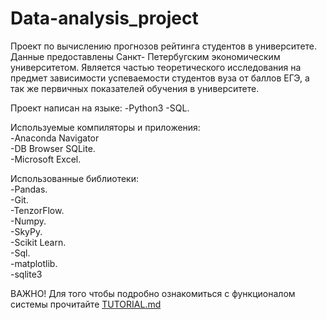 # Data-analysis_project
Проект по вычислению прогнозов рейтинга студентов в университете.
Данные предоставлены Санкт- Петербугским экономическим университетом.
Является частью теоретического исследования на предмет зависимости успеваемости студентов вуза от баллов ЕГЭ, а так же первичных показателей обучения в университете.

Проект написан на языке: 
-Python3
-SQL.

Используемые компиляторы и приложения:  
-Anaconda Navigator  
-DB Browser SQLite.   
-Microsoft Excel.    

Использованные библиотеки:  
-Pandas.   
-Git.   
-TenzorFlow.   
-Numpy.   
-SkyPy.   
-Scikit Learn.   
-Sql.   
-matplotlib.   
-sqlite3

ВАЖНО! Для того чтобы подробно ознакомиться с функционалом системы прочитайте [TUTORIAL.md]

[TUTORIAL.md]:https://github.com/Kiri28/Data-analysis_project/blob/master/Docs/1_TUTORIAL.md

